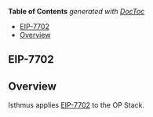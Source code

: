 <!-- START doctoc generated TOC please keep comment here to allow auto update -->
<!-- DON'T EDIT THIS SECTION, INSTEAD RE-RUN doctoc TO UPDATE -->
**Table of Contents**  *generated with [DocToc](https://github.com/thlorenz/doctoc)*

- [EIP-7702](#eip-7702)
- [Overview](#overview)

<!-- END doctoc generated TOC please keep comment here to allow auto update -->

## EIP-7702


## Overview

Isthmus applies [EIP-7702][7702] to the OP Stack.


[7702]: https://eips.ethereum.org/EIPS/eip-7702
